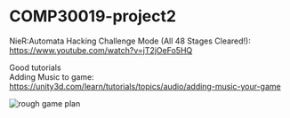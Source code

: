 # COMP30019-project2

NieR:Automata Hacking Challenge Mode (All 48 Stages Cleared!):
https://www.youtube.com/watch?v=jT2jOeFo5HQ

Good tutorials <br>
Adding Music to game: https://unity3d.com/learn/tutorials/topics/audio/adding-music-your-game


![rough game plan](https://user-images.githubusercontent.com/23565753/30105781-f55da60c-933c-11e7-8a7d-7c6df8f4af2b.png)

